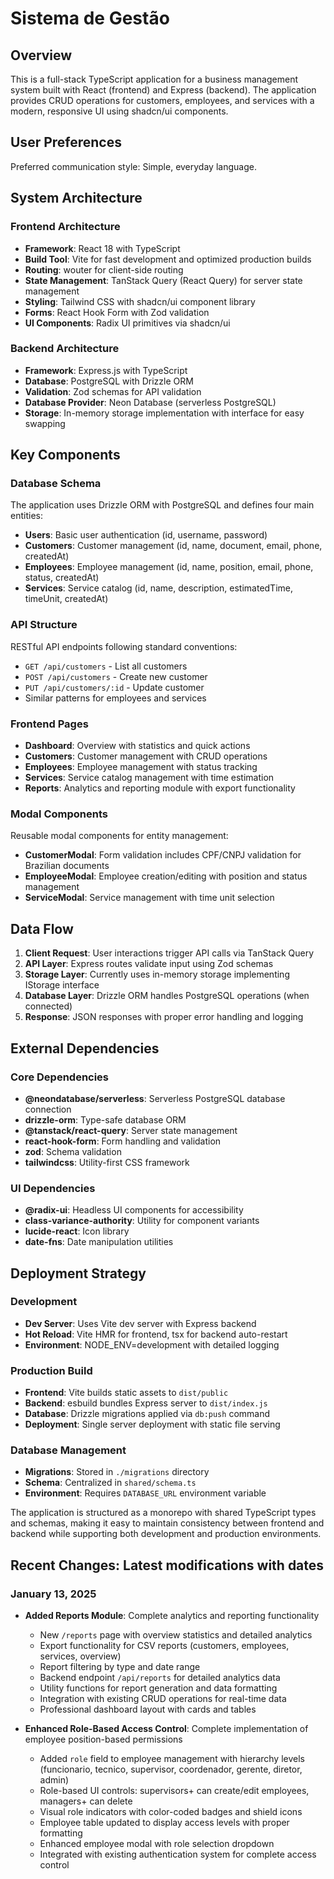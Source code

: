 # Sistema de Gestão

## Overview

This is a full-stack TypeScript application for a business management system built with React (frontend) and Express (backend). The application provides CRUD operations for customers, employees, and services with a modern, responsive UI using shadcn/ui components.

## User Preferences

Preferred communication style: Simple, everyday language.

## System Architecture

### Frontend Architecture
- **Framework**: React 18 with TypeScript
- **Build Tool**: Vite for fast development and optimized production builds
- **Routing**: wouter for client-side routing
- **State Management**: TanStack Query (React Query) for server state management
- **Styling**: Tailwind CSS with shadcn/ui component library
- **Forms**: React Hook Form with Zod validation
- **UI Components**: Radix UI primitives via shadcn/ui

### Backend Architecture
- **Framework**: Express.js with TypeScript
- **Database**: PostgreSQL with Drizzle ORM
- **Validation**: Zod schemas for API validation
- **Database Provider**: Neon Database (serverless PostgreSQL)
- **Storage**: In-memory storage implementation with interface for easy swapping

## Key Components

### Database Schema
The application uses Drizzle ORM with PostgreSQL and defines four main entities:
- **Users**: Basic user authentication (id, username, password)
- **Customers**: Customer management (id, name, document, email, phone, createdAt)
- **Employees**: Employee management (id, name, position, email, phone, status, createdAt)
- **Services**: Service catalog (id, name, description, estimatedTime, timeUnit, createdAt)

### API Structure
RESTful API endpoints following standard conventions:
- `GET /api/customers` - List all customers
- `POST /api/customers` - Create new customer
- `PUT /api/customers/:id` - Update customer
- Similar patterns for employees and services

### Frontend Pages
- **Dashboard**: Overview with statistics and quick actions
- **Customers**: Customer management with CRUD operations
- **Employees**: Employee management with status tracking
- **Services**: Service catalog management with time estimation
- **Reports**: Analytics and reporting module with export functionality

### Modal Components
Reusable modal components for entity management:
- **CustomerModal**: Form validation includes CPF/CNPJ validation for Brazilian documents
- **EmployeeModal**: Employee creation/editing with position and status management
- **ServiceModal**: Service management with time unit selection

## Data Flow

1. **Client Request**: User interactions trigger API calls via TanStack Query
2. **API Layer**: Express routes validate input using Zod schemas
3. **Storage Layer**: Currently uses in-memory storage implementing IStorage interface
4. **Database Layer**: Drizzle ORM handles PostgreSQL operations (when connected)
5. **Response**: JSON responses with proper error handling and logging

## External Dependencies

### Core Dependencies
- **@neondatabase/serverless**: Serverless PostgreSQL database connection
- **drizzle-orm**: Type-safe database ORM
- **@tanstack/react-query**: Server state management
- **react-hook-form**: Form handling and validation
- **zod**: Schema validation
- **tailwindcss**: Utility-first CSS framework

### UI Dependencies
- **@radix-ui**: Headless UI components for accessibility
- **class-variance-authority**: Utility for component variants
- **lucide-react**: Icon library
- **date-fns**: Date manipulation utilities

## Deployment Strategy

### Development
- **Dev Server**: Uses Vite dev server with Express backend
- **Hot Reload**: Vite HMR for frontend, tsx for backend auto-restart
- **Environment**: NODE_ENV=development with detailed logging

### Production Build
- **Frontend**: Vite builds static assets to `dist/public`
- **Backend**: esbuild bundles Express server to `dist/index.js`
- **Database**: Drizzle migrations applied via `db:push` command
- **Deployment**: Single server deployment with static file serving

### Database Management
- **Migrations**: Stored in `./migrations` directory
- **Schema**: Centralized in `shared/schema.ts`
- **Environment**: Requires `DATABASE_URL` environment variable

The application is structured as a monorepo with shared TypeScript types and schemas, making it easy to maintain consistency between frontend and backend while supporting both development and production environments.

## Recent Changes: Latest modifications with dates

### January 13, 2025
- **Added Reports Module**: Complete analytics and reporting functionality
  - New `/reports` page with overview statistics and detailed analytics
  - Export functionality for CSV reports (customers, employees, services, overview)
  - Report filtering by type and date range
  - Backend endpoint `/api/reports` for detailed analytics data
  - Utility functions for report generation and data formatting
  - Integration with existing CRUD operations for real-time data
  - Professional dashboard layout with cards and tables

- **Enhanced Role-Based Access Control**: Complete implementation of employee position-based permissions
  - Added `role` field to employee management with hierarchy levels (funcionario, tecnico, supervisor, coordenador, gerente, diretor, admin)
  - Role-based UI controls: supervisors+ can create/edit employees, managers+ can delete
  - Visual role indicators with color-coded badges and shield icons
  - Employee table updated to display access levels with proper formatting
  - Enhanced employee modal with role selection dropdown
  - Integrated with existing authentication system for complete access control